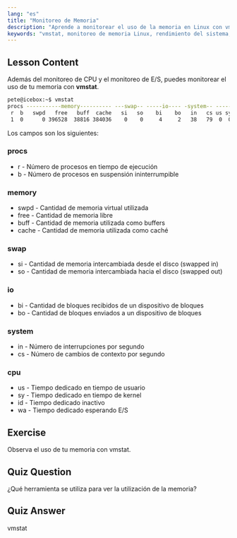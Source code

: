 ```yaml
---
lang: "es"
title: "Monitoreo de Memoria"
description: "Aprende a monitorear el uso de la memoria en Linux con vmstat. Comprende las métricas de memoria, swap y CPU para el rendimiento del sistema. ¡Comienza tu viaje en Linux!"
keywords: "vmstat, monitoreo de memoria Linux, rendimiento del sistema, tutorial de Linux, uso de memoria, Linux para principiantes, guía de Linux"
---
```


## Lesson Content

Además del monitoreo de CPU y el monitoreo de E/S, puedes monitorear el uso de tu memoria con **vmstat**.

```bash
pete@icebox:~$ vmstat
procs -----------memory---------- ---swap-- -----io---- -system-- ------cpu-----
 r  b   swpd   free   buff  cache   si   so    bi    bo   in   cs us sy id wa st
 1  0      0 396528  38816 384036    0    0     4     2   38   79  0  0 99  0  0
```

Los campos son los siguientes:

### procs

- r - Número de procesos en tiempo de ejecución
- b - Número de procesos en suspensión ininterrumpible

### memory

- swpd - Cantidad de memoria virtual utilizada
- free - Cantidad de memoria libre
- buff - Cantidad de memoria utilizada como buffers
- cache - Cantidad de memoria utilizada como caché

### swap

- si - Cantidad de memoria intercambiada desde el disco (swapped in)
- so - Cantidad de memoria intercambiada hacia el disco (swapped out)

### io

- bi - Cantidad de bloques recibidos de un dispositivo de bloques
- bo - Cantidad de bloques enviados a un dispositivo de bloques

### system

- in - Número de interrupciones por segundo
- cs - Número de cambios de contexto por segundo

### cpu

- us - Tiempo dedicado en tiempo de usuario
- sy - Tiempo dedicado en tiempo de kernel
- id - Tiempo dedicado inactivo
- wa - Tiempo dedicado esperando E/S

## Exercise

Observa el uso de tu memoria con vmstat.

## Quiz Question

¿Qué herramienta se utiliza para ver la utilización de la memoria?

## Quiz Answer

vmstat
